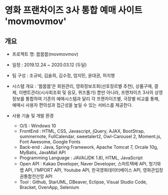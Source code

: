 # 영화 프랜차이즈 3사 통합 예매 사이트 'movmovmov'

## 개요

* 프로젝트 명: 뭅뭅뭅(movmovmov) 

* 일정 : 2019.12.24 ~ 2020.03.12 (두달)

* 팀 구성 : 조규비, 김솔희, 김수정, 엄지민, 윤대권, 허지행

* 시스템 개요 : ‘뭅뭅뭅’은 회원관리, 영화정보조회(선호장르별 추천), 상품구매, 결제, 이벤트관리(시사회조회 및 응모, 퀴즈풀기) 뿐만 아니라, 프랜차이즈 3사의 상영정보를 통합하여 기존의 예매시스템과 달리 각 프랜차이즈별, 극장별 비교를 통해, 예매시 사용자 편의성과 접근성을 높일 수 있는 서비스를 제공한다.

* 사용 기술 및 개발 환경 

    * O/S : Windows 10 
    * FrontEnd : HTML, CSS, Javascript, jQuery, AJAX, BootStrap, summernote, FullCalendar, sweetalert2, Owl-Carousel 2, Moment.js, Font Awesome, Google Fonts
    * Back-end : Java, Spring Framework, Apache Tomcat 7, Orcale 10g, MyBatis, JavaMail API
    * Programming Language : JAVA(JDK 1.8), HTML, JavaScript 
    * Open API : Kakao Developer, Naver Developer, 스마트택배 API, 청기와랩 API, I'MPORT API, Youtube API, 한국영화데이터베이스 API, 영화관입장권통합전산망 API 
    * Tool : Github, StarUML, DBeaver, Eclipse, Visual Studio Code, Bracket, OvenApp, Selenium
    

 
